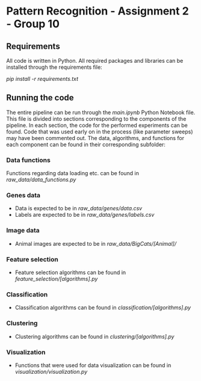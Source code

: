 # Pattern Recognition - Assignment 2 - Group 10

## Requirements
All code is written in Python. All required packages and libraries can be installed through the requirements file:

*pip install -r requirements.txt*

## Running the code
The entire pipeline can be run through the *main.ipynb* Python Notebook file. This file is divided into sections corresponding to the components of the pipeline. In each section, the code for the performed experiments can be found. Code that was used early on in the process (like parameter sweeps) may have been commented out. The data, algorithms, and functions for each component can be found in their corresponding subfolder:

### Data functions
Functions regarding data loading etc. can be found in *raw_data/data_functions.py*

### Genes data
- Data is expected to be in *raw_data/genes/data.csv*
- Labels are expected to be in *raw_data/genes/labels.csv*

### Image data
- Animal images are expected to be in *raw_data/BigCats/[Animal]/*

### Feature selection
- Feature selection algorithms can be found in *feature_selection/[algorithms].py*

### Classification
- Classification algorithms can be found in *classification/[algorithms].py*

### Clustering
- Clustering algorithms can be found in *clustering/[algorithms].py*

### Visualization
- Functions that were used for data visualization can be found in *visualization/visualization.py*